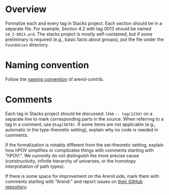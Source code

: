 Overview
===
Formalize each and every tag in Stacks project.  Each section should be in a separate file.  For example, Section 4.2 with tag 0013 should be named `S4_2-0013.ard`.  The stacks project is mostly self-contained, but if some preliminary is required (e.g., basic facts about groups), put the file under the `Foundation` directory.

Naming convention
===
Follow the [naming convention](https://github.com/arend-lang/arend-contrib/blob/master/CONTRIBUTING.md) of arend-contrib.

Comments
===

Each tag in Stacks project should be discussed.  Use `-- tag(1234)` on a separate line to mark corresponding parts in the source.  When referring to a tag in a comment, use `@tag(5678)`.  If some items are not applicable (e.g., automatic in the type-theoretic setting), explain why no code is needed in comments.

If the formalization is notably different from the set-theoretic setting, explain how hPOV simplifies or complicates things with comments starting with "hPOV:".  We currently do not distinguish the more precise cause (constructivity, infinite hierarchy of universes, or the homotopy interpretation of path types).

If there is some space for improvement on the Arend side, mark them with comments starting with "Arend:" and report issues on [their GitHub repository](https://github.com/JetBrains/Arend).
